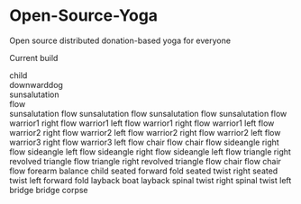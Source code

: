 Open-Source-Yoga
================

Open source distributed donation-based yoga for everyone

Current build

child<br />
downwarddog<br />
sunsalutation<br />
flow<br />
sunsalutation
flow
sunsalutation
flow
sunsalutation
flow
sunsalutation
flow
warrior1 right
flow
warrior1 left
flow
warrior1 right
flow
warrior1 left
flow
warrior2 right
flow
warrior2 left
flow
warrior2 right
flow
warrior2 left
flow
warrior3 right
flow
warrior3 left
flow
chair
flow
chair
flow
sideangle right
flow
sideangle left
flow
sideangle right
flow
sideangle left
flow
triangle right
revolved triangle
flow
triangle right
revolved triangle
flow
chair
flow
chair
flow
forearm balance
child
seated forward fold
seated twist right
seated twist left
forward fold
layback
boat
layback
spinal twist right
spinal twist left
bridge
bridge
corpse
